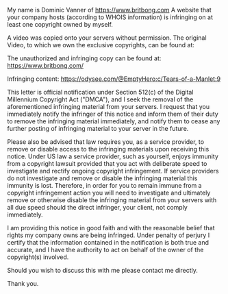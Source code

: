 My name is Dominic Vanner of https://www.britbong.com A website that your company hosts (according to WHOIS information) is infringing on at least one copyright owned by myself.

A video was copied onto your servers without permission. The original Video, to which we own the exclusive copyrights, can be found at:

The unauthorized and infringing copy can be found at: https://www.britbong.com/

Infringing content: https://odysee.com/@EmptyHero:c/Tears-of-a-Manlet:9

This letter is official notification under Section 512(c) of the Digital Millennium Copyright Act ("DMCA"), and I seek the removal of the aforementioned infringing material from your servers. I request that you immediately notify the infringer of this notice and inform them of their duty to remove the infringing material immediately, and notify them to cease any further posting of infringing material to your server in the future.

Please also be advised that law requires you, as a service provider, to remove or disable access to the infringing materials upon receiving this notice. Under US law a service provider, such as yourself, enjoys immunity from a copyright lawsuit provided that you act with deliberate speed to investigate and rectify ongoing copyright infringement. If service providers do not investigate and remove or disable the infringing material this immunity is lost. Therefore, in order for you to remain immune from a copyright infringement action you will need to investigate and ultimately remove or otherwise disable the infringing material from your servers with all due speed should the direct infringer, your client, not comply immediately.

I am providing this notice in good faith and with the reasonable belief that rights my company owns are being infringed. Under penalty of perjury I certify that the information contained in the notification is both true and accurate, and I have the authority to act on behalf of the owner of the copyright(s) involved.

Should you wish to discuss this with me please contact me directly.

Thank you.
